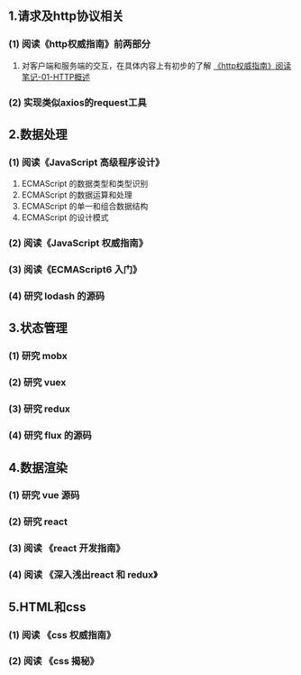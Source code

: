 ## 1.请求及http协议相关
### (1) 阅读《http权威指南》前两部分

1. 对客户端和服务端的交互，在具体内容上有初步的了解 [《http权威指南》阅读笔记-01-HTTP概述](https://github.com/yukaigmm/front-end-study/blob/master/01-request/http权威指南-阅读笔记-01-HTTP概述.md)

### (2) 实现类似axios的request工具
## 2.数据处理
### (1) 阅读《JavaScript 高级程序设计》
1.  ECMAScript 的数据类型和类型识别
2.  ECMAScript 的数据运算和处理
3.  ECMAScript 的单一和组合数据结构
4.  ECMAScript 的设计模式
### (2) 阅读《JavaScript 权威指南》
### (3) 阅读《ECMAScript6 入门》
### (4) 研究 lodash 的源码
## 3.状态管理
### (1) 研究 mobx
### (2) 研究 vuex
### (3) 研究 redux
### (4) 研究 flux 的源码
## 4.数据渲染
### (1) 研究 vue 源码
### (2) 研究 react
### (3) 阅读 《react 开发指南》
### (4) 阅读 《深入浅出react 和 redux》
## 5.HTML和css
### (1) 阅读 《css 权威指南》
### (2) 阅读 《css 揭秘》
